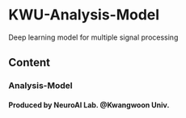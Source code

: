 # KWU-Analysis-Model
Deep learning model for multiple signal processing

## Content
### Analysis-Model
#### Produced by NeuroAI Lab. @Kwangwoon Univ.
